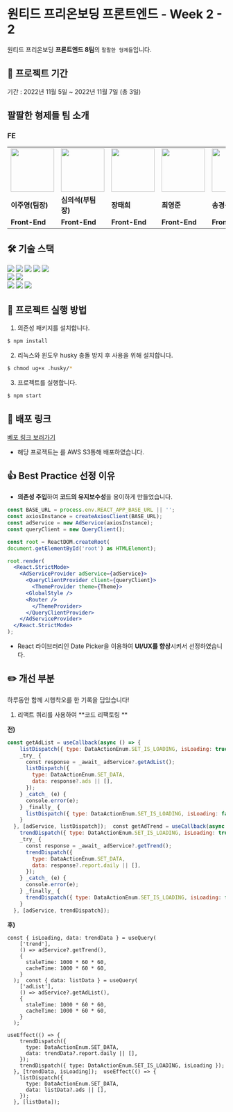 # 원티드 프리온보딩 프론트엔드 - Week 2 - 2

원티드 프리온보딩 **프론트엔드 8팀**의 `팔팔한 형제들`입니다.<br>

## 📅 프로젝트 기간

기간 : 2022년 11월 5일 ~ 2022년 11월 7일 (총 3일)

## 팔팔한 형제들 팀 소개

### FE

<table>
  <tr>
    <td>
        <a href="https://github.com/CodyMan0">            
	    <img src="https://avatars.githubusercontent.com/u/93697790?v=4" width="100px" />
        </a>
    </td>
    <td>
        <a href="https://github.com/shimeeuisuk">
            <img src="https://avatars.githubusercontent.com/u/104304569?v=4" width="100px" />
        </a>
    </td>
    <td>
        <a href="https://github.com/jangth0655"> 
            <img src="https://avatars.githubusercontent.com/u/83333409?v=4" width="100px" />
        </a>
    </td>
    <td>
        <a href="https://github.com/choi2021">
	    <img src="https://avatars.githubusercontent.com/u/80830981?v=4" width="100px" />
        </a>
    </td>
    <td>
        <a href="https://github.com/strongsongky">
	    <img src="https://avatars.githubusercontent.com/u/102295416?v=4" width="100px" />
        </a>
    </td>
    <td>
        <a href="https://github.com/gywn9708">
	    <img src="https://avatars.githubusercontent.com/u/107469939?v=4" width="100px" />
        </a>
    </td>
    <td>
        <a href="https://github.com/YongHyunKwon">
	    <img src="https://avatars.githubusercontent.com/u/13326980?v=4" width="100px" />
        </a>
    </td>
  </tr>
  <tr>
    <td><b>이주영(팀장)</b></td>
    <td><b>심의석(부팀장)</b></td>
    <td><b>장태희</b></td>
    <td><b>최영준</b></td>
    <td><b>송경용(공지)</b></td>
    <td><b>강효주</b></td>
    <td><b>권용현</b></td>
  </tr>
  <tr>
    <td><b>Front-End</b></td>
    <td><b>Front-End</b></td>
    <td><b>Front-End</b></td>
    <td><b>Front-End</b></td>
    <td><b>Front-End</b></td>
    <td><b>Front-End</b></td>
    <td><b>Front-End</b></td>
  </tr>
</table>

## 🛠 기술 스택

<div align=left> 
  <img src="https://img.shields.io/badge/html5-E34F26?style=for-the-badge&logo=html5&logoColor=white"> 
  <img src="https://img.shields.io/badge/css-1572B6?style=for-the-badge&logo=css3&logoColor=white"> 
  <img src="https://img.shields.io/badge/typescript-1572B6?style=for-the-badge&logo=typescript&logoColor=white">
  <img src="https://img.shields.io/badge/react-61DAFB?style=for-the-badge&logo=react&logoColor=black"> 
  <img src="https://img.shields.io/badge/styled_components-DB7093?style=for-the-badge&logo=styled-components&logoColor=white"> 
  <br>
  
  <img src="https://img.shields.io/badge/vs_code-007ACC?style=for-the-badge&logo=visualstudiocode&logoColor=white">
  <img src="https://img.shields.io/badge/react_router_dom-CA4245?style=for-the-badge&logo=reactrouter&logoColor=white">
  <br>
  
  <img src="https://img.shields.io/badge/github-181717?style=for-the-badge&logo=github&logoColor=white">
  <img src="https://img.shields.io/badge/git-F05032?style=for-the-badge&logo=git&logoColor=white">
  <img src="https://img.shields.io/badge/slack-4A154B?style=for-the-badge&logo=slack&logoColor=white">
  <br>
</div>

## 🏁 프로젝트 실행 방법

1. 의존성 패키지를 설치합니다.

```zsh
$ npm install
```

2. 리눅스와 윈도우 husky 충돌 방지 후 사용을 위해 설치합니다.

```zsh
$ chmod ug+x .husky/*
```

3. 프로젝트를 실행합니다.

```zsh
$ npm start
```

## 🔗 배포 링크

[베포 링크 보러가기](http://88-2-2-assignment.s3-website.ap-northeast-2.amazonaws.com/](http://88-2-2-assignment.s3-website.ap-northeast-2.amazonaws.com/))

- 해당 프로젝트는 를 AWS S3통해 배포하였습니다.


## 👍 Best Practice 선정 이유

- **의존성 주입**하여 **코드의 유지보수성**을 용이하게 만들었습니다.
```jsx
const BASE_URL = process.env.REACT_APP_BASE_URL || '';
const axiosInstance = createAxiosClient(BASE_URL);
const adService = new AdService(axiosInstance);
const queryClient = new QueryClient();

const root = ReactDOM.createRoot(
document.getElementById('root') as HTMLElement);

root.render(
  <React.StrictMode>
    <AdServiceProvider adService={adService}>
      <QueryClientProvider client={queryClient}>
        <ThemeProvider theme={Theme}>
	  <GlobalStyle />
	  <Router />
        </ThemeProvider>
      </QueryClientProvider>
    </AdServiceProvider>
  </React.StrictMode>
);
```

- React 라이브러리인 Date Picker을 이용하여 **UI/UX를 향상**시켜서 선정하였습니다.

## ✏️ 개선 부분

하루동안 함께 시행착오를 한 기록을 담았습니다!

1. 리액트 쿼리를 사용하여 **코드 리팩토링 **

**전)**
```jsx
const getAdList = useCallback(async () => {  
    listDispatch({ type: DataActionEnum.SET_IS_LOADING, isLoading: true });  
    _try_ {  
      const response = _await_ adService?.getAdList();  
      listDispatch({  
        type: DataActionEnum.SET_DATA,  
        data: response?.ads || [],  
      });  
    } _catch_ (e) {  
      console.error(e);  
    } _finally_ {  
      listDispatch({ type: DataActionEnum.SET_IS_LOADING, isLoading: false });  
    }  
  }, [adService, listDispatch]);  const getAdTrend = useCallback(async () => {  
    trendDispatch({ type: DataActionEnum.SET_IS_LOADING, isLoading: true });  
    _try_ {  
      const response = _await_ adService?.getTrend();  
      trendDispatch({  
        type: DataActionEnum.SET_DATA,  
        data: response?.report.daily || [],  
      });  
    } _catch_ (e) {  
      console.error(e);  
    } _finally_ {  
      trendDispatch({ type: DataActionEnum.SET_IS_LOADING, isLoading: false });  
    }  
  }, [adService, trendDispatch]);
```

**후)**
```Jsx
const { isLoading, data: trendData } = useQuery(  
    ['trend'],  
    () => adService?.getTrend(),  
    {  
      staleTime: 1000 * 60 * 60,  
      cacheTime: 1000 * 60 * 60,  
    }  
  );  const { data: listData } = useQuery(  
    ['adList'],  
    () => adService?.getAdList(),  
    {  
      staleTime: 1000 * 60 * 60,  
      cacheTime: 1000 * 60 * 60,  
    }  
  );

useEffect(() => {  
    trendDispatch({  
      type: DataActionEnum.SET_DATA,  
      data: trendData?.report.daily || [],  
    });  
    trendDispatch({ type: DataActionEnum.SET_IS_LOADING, isLoading });  
  }, [trendData, isLoading]);  useEffect(() => {  
    listDispatch({  
      type: DataActionEnum.SET_DATA,  
      data: listData?.ads || [],  
    });  
  }, [listData]);
```


